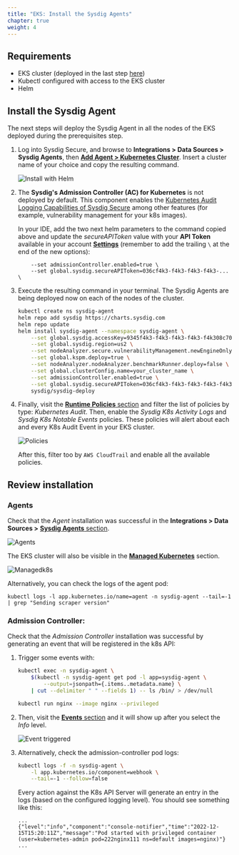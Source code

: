 ```yaml
---
title: "EKS: Install the Sysdig Agents"
chapter: true
weight: 4
---
```


## Requirements

- EKS cluster (deployed in the last step [here](/0-prerequisites/3-cloud9.html))
- Kubectl configured with access to the EKS cluster
- Helm


## Install the Sysdig Agent

The next steps will deploy the Sysdig Agent in all the nodes of
the EKS deployed during the prerequisites step.

1. Log into Sysdig Secure, and browse to
   **Integrations > Data Sources > Sysdig Agents**,
   then [**Add Agent > Kubernetes Cluster**](https://secure.sysdig.com/#/data-sources/agents?setupModalEnv=Kubernetes).
   Insert a cluster name of your choice and copy the resulting command.

    ![Install with Helm](/images/1-installation/agentInstall.png)

2. The **Sysdig's Admission Controller (AC) for Kubernetes** is not deployed by default.
   This component enables the [Kubernetes Audit Logging Capabilities of Sysdig Secure](https://docs.sysdig.com/en/docs/sysdig-secure/secure-events/kubernetes-audit-logging/#kubernetes-audit-logging)
   among other features (for example, vulnerability management for your k8s images).

   In your IDE, add the two next helm parameters to the command copied above
   and update the *secureAPIToken* value with your **API Token** available in
   your account [**Settings**](https://us2.app.sysdig.com/secure/#/settings/user)
   (remember to add the trailing `\` at the end of the new options):

    ```
        --set admissionController.enabled=true \
        --set global.sysdig.secureAPIToken=036cf4k3-f4k3-f4k3-f4k3-... \
    ```

3. Execute the resulting command in your terminal.
   The Sysdig Agents are being deployed now on each of the nodes of the cluster.

    ```bash
    kubectl create ns sysdig-agent
    helm repo add sysdig https://charts.sysdig.com
    helm repo update
    helm install sysdig-agent --namespace sysdig-agent \
        --set global.sysdig.accessKey=9345f4k3-f4k3-f4k3-f4k3-f4k308c706d0  \
        --set global.sysdig.region=us2 \
        --set nodeAnalyzer.secure.vulnerabilityManagement.newEngineOnly=true \
        --set global.kspm.deploy=true \
        --set nodeAnalyzer.nodeAnalyzer.benchmarkRunner.deploy=false \
        --set global.clusterConfig.name=your_cluster_name \
        --set admissionController.enabled=true \
        --set global.sysdig.secureAPIToken=036cf4k3-f4k3-f4k3-f4k3-f4k36321de0a \
        sysdig/sysdig-deploy
    ```

4. Finally, visit the [**Runtime Policies** section](https://secure.sysdig.com/#/policies)
   and filter the list of policies by type: *Kubernetes Audit*.
   Then, enable the *Sysdig K8s Activity Logs* and *Sysdig K8s Notable Events* policies.
   These policies will alert about each and every K8s Audit Event in your EKS cluster.

    ![Policies](/images/1-installation/Policies.png)

    After this, filter too by `AWS CloudTrail` and enable all the available policies.

## Review installation


### Agents

Check that the _Agent_ installation was successful in the 
**Integrations > Data Sources >** [**Sysdig Agents** section](https://secure.sysdig.com/#/data-sources/agents).

![Agents](/images/1-installation/agents.png)

The EKS cluster will also be visible in the 
[**Managed Kubernetes**](https://us2.app.sysdig.com/secure/#/data-sources/managed-kubernetes)
section.

![Managedk8s](/images/1-installation/managedk8s.png)


Alternatively, you can check the logs of the agent pod:

```
kubectl logs -l app.kubernetes.io/name=agent -n sysdig-agent --tail=-1 | grep "Sending scraper version" 
```


### Admission Controller:

Check that the _Admission Controller_ installation was successful by
generating an event that will be registered in the k8s API:

1. Trigger some events with:
    ```bash
    kubectl exec -n sysdig-agent \
        $(kubectl -n sysdig-agent get pod -l app=sysdig-agent \
            --output=jsonpath={.items..metadata.name} \
        | cut --delimiter " " --fields 1) -- ls /bin/ > /dev/null

    kubectl run nginx --image nginx --privileged
    ```

2. Then, visit the
   [**Events** section](https://secure.sysdig.com/#/events?groupBy=policy&last=86400&severities=high%2Cmedium%2Clow%2Cnone)
    and it will show up after you select the *Info* level.

    ![Event triggered](/images/1-installation/events.png)


3. Alternatively, check the admission-controller pod logs:

    ```bash
    kubectl logs -f -n sysdig-agent \
        -l app.kubernetes.io/component=webhook \
        --tail=-1 --follow=false
    ```

    Every action against the K8s API Server will generate an entry in the logs
    (based on the configured logging level).
    You should see something like this:

    ```logs
    ...
    {"level":"info","component":"console-notifier","time":"2022-12-15T15:20:11Z","message":"Pod started with privileged container (user=kubernetes-admin pod=222nginx111 ns=default images=nginx)"}
    ...
    ```